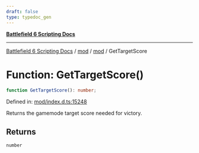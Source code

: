 ```yaml
---
draft: false
type: typedoc_gen
---
```


[**Battlefield 6 Scripting Docs**](../../../_index.md)

***

[Battlefield 6 Scripting Docs](../../../_index.md) / [mod](../../_index.md) / [mod](../_index.md) / GetTargetScore

# Function: GetTargetScore()

```ts
function GetTargetScore(): number;
```

Defined in: [mod/index.d.ts:15248](https://github.com/battlefield-portal-community/portal-docs/blob/ff09b2690670f74de7e97198022e5a97ff1161ff/generators/santiago/mod/index.d.ts#L15248)

Returns the gamemode target score needed for victory.

## Returns

`number`
